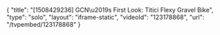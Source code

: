 {
    "title": "[1508429236] GCN\u2019s First Look: Titici Flexy Gravel Bike",
    "type": "solo",
    "layout": "iframe-static",
    "videoId": "123178868",
    "url": "\/tvpembed\/123178868"
}
